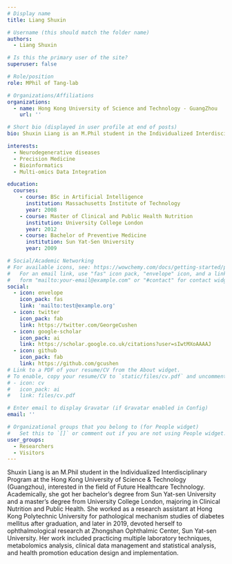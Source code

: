 ```yaml
---
# Display name
title: Liang Shuxin

# Username (this should match the folder name)
authors:
  - Liang Shuxin

# Is this the primary user of the site?
superuser: false

# Role/position
role: MPhil of Tang-lab

# Organizations/Affiliations
organizations:
  - name: Hong Kong University of Science and Technology - GuangZhou
    url: ''

# Short bio (displayed in user profile at end of posts)
bio: Shuxin Liang is an M.Phil student in the Individualized Interdisciplinary Program at the Hong Kong University of Science & Technology (Guangzhou), interested in the field of Future Healthcare Technology. Academically, she got her bachelor’s degree from Sun Yat-sen University and a master’s degree from University College London, majoring in Clinical Nutrition and Public Health. She worked as a research assistant at Hong Kong Polytechnic University for pathological mechanism studies of diabetes mellitus after graduation, and later in 2019, devoted herself to ophthalmological research at Zhongshan Ophthalmic Center, Sun Yat-sen University. Her work included practicing multiple laboratory techniques, metabolomics analysis, clinical data management and statistical analysis, and health promotion education design and implementation.

interests:
  - Neurodegenerative diseases
  - Precision Medicine
  - Bioinformatics
  - Multi-omics Data Integration

education:
  courses:
    - course: BSc in Artificial Intelligence
      institution: Massachusetts Institute of Technology
      year: 2008
    - course: Master of Clinical and Public Health Nutrition
      institution: University College London
      year: 2012
    - course: Bachelor of Preventive Medicine
      institution: Sun Yat-Sen University
      year: 2009

# Social/Academic Networking
# For available icons, see: https://wowchemy.com/docs/getting-started/page-builder/#icons
#   For an email link, use "fas" icon pack, "envelope" icon, and a link in the
#   form "mailto:your-email@example.com" or "#contact" for contact widget.
social:
  - icon: envelope
    icon_pack: fas
    link: 'mailto:test@example.org'
  - icon: twitter
    icon_pack: fab
    link: https://twitter.com/GeorgeCushen
  - icon: google-scholar
    icon_pack: ai
    link: https://scholar.google.co.uk/citations?user=sIwtMXoAAAAJ
  - icon: github
    icon_pack: fab
    link: https://github.com/gcushen
# Link to a PDF of your resume/CV from the About widget.
# To enable, copy your resume/CV to `static/files/cv.pdf` and uncomment the lines below.
# - icon: cv
#   icon_pack: ai
#   link: files/cv.pdf

# Enter email to display Gravatar (if Gravatar enabled in Config)
email: ''

# Organizational groups that you belong to (for People widget)
#   Set this to `[]` or comment out if you are not using People widget.
user_groups:
  - Researchers
  - Visitors
---
```


Shuxin Liang is an M.Phil student in the Individualized Interdisciplinary Program at the Hong Kong University of Science & Technology (Guangzhou), interested in the field of Future Healthcare Technology. Academically, she got her bachelor’s degree from Sun Yat-sen University and a master’s degree from University College London, majoring in Clinical Nutrition and Public Health. She worked as a research assistant at Hong Kong Polytechnic University for pathological mechanism studies of diabetes mellitus after graduation, and later in 2019, devoted herself to ophthalmological research at Zhongshan Ophthalmic Center, Sun Yat-sen University. Her work included practicing multiple laboratory techniques, metabolomics analysis, clinical data management and statistical analysis, and health promotion education design and implementation.
